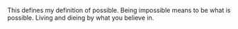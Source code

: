 This defines my definition of possible. Being impossible means to be what is possible. Living and 
dieing by what you believe in.
